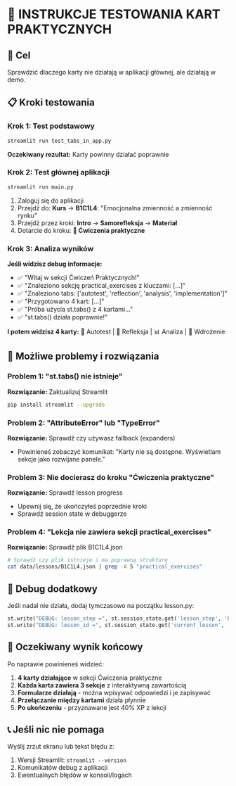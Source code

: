 # 🔧 INSTRUKCJE TESTOWANIA KART PRAKTYCZNYCH

## 🎯 Cel
Sprawdzić dlaczego karty nie działają w aplikacji głównej, ale działają w demo.

## 📋 Kroki testowania

### Krok 1: Test podstawowy
```bash
streamlit run test_tabs_in_app.py
```
**Oczekiwany rezultat:** Karty powinny działać poprawnie

### Krok 2: Test głównej aplikacji
```bash
streamlit run main.py
```

1. Zaloguj się do aplikacji
2. Przejdź do: **Kurs** → **B1C1L4**: "Emocjonalna zmienność a zmienność rynku"
3. Przejdź przez kroki: **Intro** → **Samorefleksja** → **Materiał**
4. Dotarcie do kroku: **🎯 Ćwiczenia praktyczne**

### Krok 3: Analiza wyników

**Jeśli widzisz debug informacje:**
- ✅ "Witaj w sekcji Ćwiczeń Praktycznych!"
- ✅ "Znaleziono sekcję practical_exercises z kluczami: [...]"
- ✅ "Znaleziono tabs: ['autotest', 'reflection', 'analysis', 'implementation']"
- ✅ "Przygotowano 4 kart: [...]"
- ✅ "Próba użycia st.tabs() z 4 kartami..."
- ✅ "st.tabs() działa poprawnie!"

**I potem widzisz 4 karty:** 🧠 Autotest | 📝 Refleksja | 📊 Analiza | 🎯 Wdrożenie

## 🚨 Możliwe problemy i rozwiązania

### Problem 1: "st.tabs() nie istnieje"
**Rozwiązanie:** Zaktualizuj Streamlit
```bash
pip install streamlit --upgrade
```

### Problem 2: "AttributeError" lub "TypeError"
**Rozwiązanie:** Sprawdź czy używasz fallback (expanders)
- Powinieneś zobaczyć komunikat: "Karty nie są dostępne. Wyświetlam sekcje jako rozwijane panele."

### Problem 3: Nie docierasz do kroku "Ćwiczenia praktyczne"
**Rozwiązanie:** Sprawdź lesson progress
- Upewnij się, że ukończyłeś poprzednie kroki
- Sprawdź session state w debuggerze

### Problem 4: "Lekcja nie zawiera sekcji practical_exercises"
**Rozwiązanie:** Sprawdź plik B1C1L4.json
```bash
# Sprawdź czy plik istnieje i ma poprawną strukturę
cat data/lessons/B1C1L4.json | grep -A 5 "practical_exercises"
```

## 🧪 Debug dodatkowy

Jeśli nadal nie działa, dodaj tymczasowo na początku lesson.py:
```python
st.write("DEBUG: lesson_step =", st.session_state.get('lesson_step', 'brak'))
st.write("DEBUG: lesson_id =", st.session_state.get('current_lesson', 'brak'))
```

## 🎯 Oczekiwany wynik końcowy

Po naprawie powinieneś widzieć:
1. **4 karty działające** w sekcji Ćwiczenia praktyczne
2. **Każda karta zawiera 3 sekcje** z interaktywną zawartością
3. **Formularze działają** - można wpisywać odpowiedzi i je zapisywać
4. **Przełączanie między kartami** działa płynnie
5. **Po ukończeniu** - przyznawane jest 40% XP z lekcji

## 📞 Jeśli nic nie pomaga

Wyślij zrzut ekranu lub tekst błędu z:
1. Wersji Streamlit: `streamlit --version`
2. Komunikatów debug z aplikacji
3. Ewentualnych błędów w konsoli/logach
